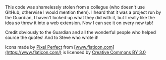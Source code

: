 This code was shamelessly stolen from a collegue (who doesn't use
GitHub, otherwise I would mention them). I heard that it was a project
run by the Guardian, I haven't looked up what they did with it, but I
really like the idea so threw it into a web extension. Now I can see
it on every new tab!

Credit obviously to the Guardian and all the wonderful people who
helped source the quotes! And to Steve who wrote it!

Icons made by [Pixel Perfect](https://www.flaticon.com/authors/pixel-perfect) from [www.flaticon.com](https://www.flaticon.com/) is licensed by [Creative Commons BY 3.0](http://creativecommons.org/licenses/by/3.0/)
